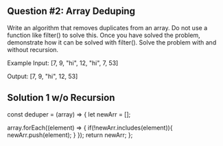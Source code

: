 ## Question #2: Array Deduping

Write an algorithm that removes duplicates from an array. Do not use a function like filter() to solve this. Once you have solved the problem, demonstrate how it can be solved with filter(). Solve the problem with and without recursion.

Example
Input: [7, 9, "hi", 12, "hi", 7, 53]

Output: [7, 9, "hi", 12, 53]

## Solution 1 w/o Recursion

const deduper = (array) => {
  let newArr = []; 

  array.forEach((element) => { 
    if(!newArr.includes(element)){
      newArr.push(element);
    }
  });
  return newArr;
};